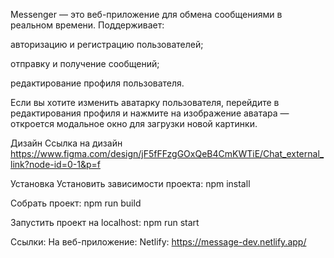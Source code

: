 Messenger — это веб-приложение для обмена сообщениями в реальном времени. Поддерживает:

авторизацию и регистрацию пользователей;

отправку и получение сообщений;

редактирование профиля пользователя.

Если вы хотите изменить аватарку пользователя, перейдите в редактирования профиля и нажмите на изображение аватара — откроется модальное окно для загрузки новой картинки.

Дизайн
Ссылка на дизайн https://www.figma.com/design/jF5fFFzgGOxQeB4CmKWTiE/Chat_external_link?node-id=0-1&p=f

Установка
Установить зависимости проекта: npm install

Собрать проект: npm run build

Запустить проект на localhost: npm run start

Ссылки:
На веб-приложение:
Netlify: https://message-dev.netlify.app/
